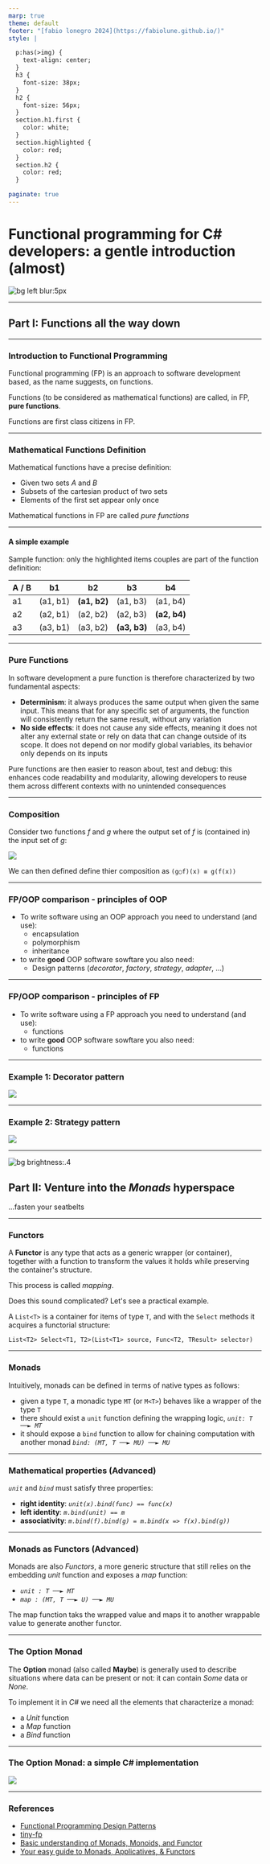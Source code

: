 ```yaml
---
marp: true
theme: default
footer: "[fabio lonegro 2024](https://fabiolune.github.io/)"
style: |

  p:has(>img) {
    text-align: center;
  }
  h3 {
    font-size: 38px;
  }
  h2 {
    font-size: 56px;
  }
  section.h1.first {
    color: white;
  }
  section.highlighted {
    color: red;
  }
  section.h2 {
    color: red;
  }

paginate: true
---
```


<!-- _color: white -->
<!-- _backgroundColor: #669 -->
<!-- backgroundColor: #ddffff -->

# Functional programming for C# developers: a gentle introduction (almost)

![bg left blur:5px](img/cover.jpg)

---

## Part I: Functions all the way down

---

### Introduction to Functional Programming

Functional programming (FP) is an approach to software development based, as the name suggests, on functions.

Functions (to be considered as mathematical functions) are called, in FP, __pure functions__.

Functions are first class citizens in FP.

---

### Mathematical Functions Definition

Mathematical functions have a precise definition:

* Given two sets _A_ and _B_
* Subsets of the cartesian product of two sets
* Elements of the first set appear only once

Mathematical functions in FP are called _pure functions_

---

#### A simple example

Sample function: only the highlighted items couples are part of the function definition:

|  A / B |    b1    |      b2      |      b3      |      b4        |
|--------|----------|--------------|--------------|----------------|
| a1     | (a1, b1) | __(a1, b2)__ |   (a1, b3)   |   (a1, b4)     |
| a2     | (a2, b1) |   (a2, b2)   |   (a2, b3)   |   __(a2, b4)__ |
| a3     | (a3, b1) |   (a3, b2)   | __(a3, b3)__ |   (a3, b4)     |

---

### Pure Functions

In software development a pure function is therefore characterized by two fundamental aspects:

* __Determinism__: it always produces the same output when given the same input. This means that for any specific set of arguments, the function will consistently return the same result, without any variation
* __No side effects__: it does not cause any side effects, meaning it does not alter any external state or rely on data that can change outside of its scope. It does not depend on nor modify global variables, its behavior only depends on its inputs

Pure functions are then easier to reason about, test and debug: this enhances code readability and modularity, allowing developers to reuse them across different contexts with no unintended consequences

---

### Composition

Consider two functions _f_ and _g_ where the output set of _f_ is (contained in) the input set of _g_:

![ ](img/function-composition.png)

We can then defined define thier composition as `(g○f)(x) ≡ g(f(x))`

---

### FP/OOP comparison - principles of OOP

* To write software using an OOP approach you need to understand (and use):
  * encapsulation
  * polymorphism
  * inheritance
* to write __good__ OOP software sowftare you also need:
  * Design patterns (_decorator_, _factory_, _strategy_, _adapter_, ...)

---

### FP/OOP comparison - principles of FP

* To write software using a FP approach you need to understand (and use):
  * functions
* to write __good__ OOP software sowftare you also need:
  * functions

---

### Example 1: Decorator pattern

![ ](img/csharp/decorator.png)

---

### Example 2: Strategy pattern

![ ](img/csharp/strategy.png)

---
<!-- _color: white -->
![bg brightness:.4](img/hyperspace.jpg)

## Part II: Venture into the _Monads_ hyperspace

...fasten your seatbelts

---

### Functors

A __Functor__ is any type that acts as a generic wrapper (or container), together with a function to transform the values it holds while preserving the container's structure.

This process is called _mapping_.

Does this sound complicated? Let's see a practical example.

A `List<T>` is a container for items of type `T`, and with the `Select` methods it acquires a functorial structure:

```List<T2> Select<T1, T2>(List<T1> source, Func<T2, TResult> selector)```

---

### Monads

Intuitively, monads can be defined in terms of native types as follows:

* given a type `T`, a monadic type `MT` (or `M<T>`) behaves like a wrapper of the type `T`
* there should exist a `unit` function defining the wrapping logic, _`unit: T ──► MT`_
* it should expose a `bind` function to allow for chaining computation with another monad _`bind: (MT, T ──► MU) ──► MU`_

---

### Mathematical properties (Advanced)

_`unit`_ and _`bind`_ must satisfy three properties:

* __right identity__: _`unit(x).bind(func) == func(x)`_
* __left identity__: _`m.bind(unit) == m`_
* __associativity__: _`m.bind(f).bind(g) = m.bind(x => f(x).bind(g))`_

---

### Monads as Functors (Advanced)

Monads are also _Functors_, a more generic structure that still relies on the embedding _unit_ function and exposes a _map_ function:

* _`unit : T ──► MT`_
* _`map : (MT, T ──► U) ──► MU`_

The map function taks the wrapped value and maps it to another wrappable value to generate another functor.

---

### The Option Monad

The __Option__ monad (also called __Maybe__) is generally used to describe situations where data can be present or not: it can contain _Some_ data or _None_.

To implement it in _C#_ we need all the elements that characterize a monad:

* a _Unit_ function
* a _Map_ function
* a _Bind_ function

---

### The Option Monad: a simple C# implementation

![ ](img/csharp/option.png)

---

### References

- [Functional Programming Design Patterns](https://fsharpforfunandprofit.com/fppatterns/)
- [tiny-fp](https://github.com/FrancoMelandri/tiny-fp)
- [Basic understanding of Monads, Monoids, and Functor](https://blog.knoldus.com/basic-understanding-of-monads-monoids-and-functor/)
- [Your easy guide to Monads, Applicatives, & Functors](https://medium.com/@lettier/your-easy-guide-to-monads-applicatives-functors-862048d61610)